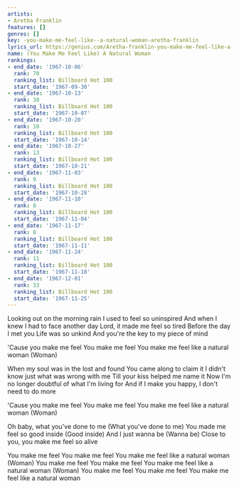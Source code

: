```yaml
---
artists:
- Aretha Franklin
features: []
genres: []
key: -you-make-me-feel-like--a-natural-woman-aretha-franklin
lyrics_url: https://genius.com/Aretha-franklin-you-make-me-feel-like-a-natural-woman-lyrics
name: (You Make Me Feel Like) A Natural Woman
rankings:
- end_date: '1967-10-06'
  rank: 70
  ranking_list: Billboard Hot 100
  start_date: '1967-09-30'
- end_date: '1967-10-13'
  rank: 38
  ranking_list: Billboard Hot 100
  start_date: '1967-10-07'
- end_date: '1967-10-20'
  rank: 18
  ranking_list: Billboard Hot 100
  start_date: '1967-10-14'
- end_date: '1967-10-27'
  rank: 13
  ranking_list: Billboard Hot 100
  start_date: '1967-10-21'
- end_date: '1967-11-03'
  rank: 9
  ranking_list: Billboard Hot 100
  start_date: '1967-10-28'
- end_date: '1967-11-10'
  rank: 8
  ranking_list: Billboard Hot 100
  start_date: '1967-11-04'
- end_date: '1967-11-17'
  rank: 8
  ranking_list: Billboard Hot 100
  start_date: '1967-11-11'
- end_date: '1967-11-24'
  rank: 11
  ranking_list: Billboard Hot 100
  start_date: '1967-11-18'
- end_date: '1967-12-01'
  rank: 33
  ranking_list: Billboard Hot 100
  start_date: '1967-11-25'
---
```

Looking out on the morning rain
I used to feel so uninspired
And when I knew I had to face another day
Lord, it made me feel so tired
Before the day I met you
Life was so unkind
And you're the key to my piece of mind


'Cause you make me feel
You make me feel
You make me feel like a natural woman
(Woman)


When my soul was in the lost and found
You came along to claim it
I didn't know just what was wrong with me
Till your kiss helped me name it
Now I'm no longer doubtful of what I'm living for
And if I make you happy, I don't need to do more


'Cause you make me feel
You make me feel
You make me feel like a natural woman
(Woman)


Oh baby, what you've done to me (What you've done to me)
You made me feel so good inside (Good inside)
And I just wanna be (Wanna be)
Close to you, you make me feel so alive


You make me feel
You make me feel
You make me feel like a natural woman
(Woman)
You make me feel
You make me feel
You make me feel like a natural woman
(Woman)
You make me feel
You make me feel
You make me feel like a natural woman
